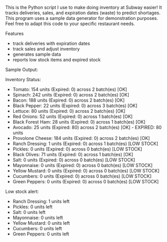 This is the Python script I use to make doing inventory at Subway easier! It tracks deliveries, sales, and expiration dates (waste) to predict shortages. This program uses a sample data generator for demonstration purposes. Feel free to adapt this code to your specific restaurant needs.

Features
- track deliveries with expiration dates
- track sales and adjust inventory
- generates sample data
- reports low stock items and expired stock 

Sample Output:

Inventory Status:
 - Tomato: 154 units (Expired: 0) across 2 batch(es) [OK]
 - Spinach: 242 units (Expired: 0) across 2 batch(es) [OK]
 - Bacon: 188 units (Expired: 0) across 2 batch(es) [OK]
 - Black Pepper: 22 units (Expired: 0) across 3 batch(es) [OK]
 - Lettuce: 80 units (Expired: 0) across 2 batch(es) [OK]
 - Red Onions: 52 units (Expired: 0) across 1 batch(es) [OK]
 - Black Forest Ham: 28 units (Expired: 0) across 1 batch(es) [OK]
 - Avocado: 25 units (Expired: 80) across 2 batch(es) [OK] - EXPIRED: 80 units
 - Provolone Cheese: 184 units (Expired: 0) across 2 batch(es) [OK]
 - Ranch Dressing: 1 units (Expired: 0) across 1 batch(es) [LOW STOCK]
 - Pickles: 0 units (Expired: 0) across 0 batch(es) [LOW STOCK]
 - Black Olives: 71 units (Expired: 0) across 1 batch(es) [OK]
 - Salt: 0 units (Expired: 0) across 0 batch(es) [LOW STOCK]
 - Mayonnaise: 0 units (Expired: 0) across 0 batch(es) [LOW STOCK]
 - Yellow Mustard: 0 units (Expired: 0) across 0 batch(es) [LOW STOCK]
 - Cucumbers: 0 units (Expired: 0) across 0 batch(es) [LOW STOCK]
 - Green Peppers: 0 units (Expired: 0) across 0 batch(es) [LOW STOCK]

Low stock alert:
 - Ranch Dressing: 1 units left
 - Pickles: 0 units left
 - Salt: 0 units left
 - Mayonnaise: 0 units left
 - Yellow Mustard: 0 units left
 - Cucumbers: 0 units left
 - Green Peppers: 0 units left

